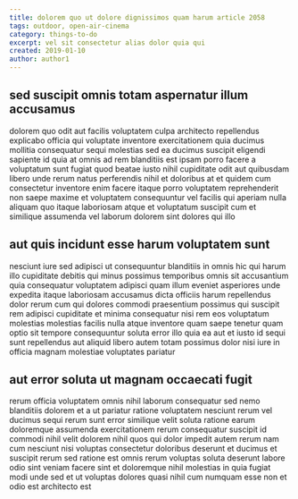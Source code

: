 ```yaml
---
title: dolorem quo ut dolore dignissimos quam harum article 2058
tags: outdoor, open-air-cinema
category: things-to-do
excerpt: vel sit consectetur alias dolor quia qui
created: 2019-01-10
author: author1
---
```


## sed suscipit omnis totam aspernatur illum accusamus

dolorem quo odit aut facilis voluptatem culpa architecto repellendus explicabo officia qui voluptate inventore exercitationem quia ducimus mollitia consequatur sequi molestias sed ea ducimus suscipit eligendi sapiente id quia at omnis ad rem blanditiis est ipsam porro facere a voluptatum sunt fugiat quod beatae iusto nihil cupiditate odit aut quibusdam libero unde rerum natus perferendis nihil et doloribus at et quidem cum consectetur inventore enim facere itaque porro voluptatem reprehenderit non saepe maxime et voluptatem consequuntur vel facilis qui aperiam nulla aliquam quo itaque laboriosam atque et voluptatum suscipit cum et similique assumenda vel laborum dolorem sint dolores qui illo

## aut quis incidunt esse harum voluptatem sunt

nesciunt iure sed adipisci ut consequuntur blanditiis in omnis hic qui harum illo cupiditate debitis qui minus possimus temporibus omnis sit accusantium quia consequatur voluptatem adipisci quam illum eveniet asperiores unde expedita itaque laboriosam accusamus dicta officiis harum repellendus dolor rerum cum qui dolores commodi praesentium possimus qui suscipit rem adipisci cupiditate et minima consequatur nisi rem eos voluptatum molestias molestias facilis nulla atque inventore quam saepe tenetur quam optio sit tempore consequuntur soluta error illo quia ea aut et iusto id sequi sunt repellendus aut aliquid libero autem totam possimus dolor nisi iure in officia magnam molestiae voluptates pariatur

## aut error soluta ut magnam occaecati fugit

rerum officia voluptatem omnis nihil laborum consequatur sed nemo blanditiis dolorem et a ut pariatur ratione voluptatem nesciunt rerum vel ducimus sequi rerum sunt error similique velit soluta ratione earum doloremque assumenda exercitationem rerum consequatur suscipit id commodi nihil velit dolorem nihil quos qui dolor impedit autem rerum nam cum nesciunt nisi voluptas consectetur doloribus deserunt et ducimus et suscipit rerum sed ratione est omnis rerum voluptas soluta deserunt labore odio sint veniam facere sint et doloremque nihil molestias in quia fugiat modi unde sed et ut voluptas dolores quasi nihil cum numquam esse non et odio est architecto est
